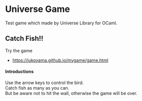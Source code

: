 # Universe Game

Test game which made by Universe Library for OCaml.

## Catch Fish!!

 Try the game

 - https://jukoyama.github.io/mygame/game.html
 
 #### Introductions
  Use the arrow keys to control the bird.  
  Catch fish as many as you can.  
  But be aware not to hit the wall, otherwise the game will be over.  
